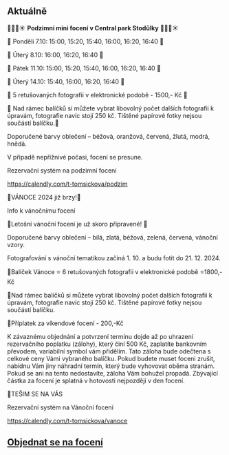 Aktuálně
---

🍁🍂🍄☀️ **Podzimní mini focení v Central park Stodůlky** 🍁🍂🍄☀️

🍁 Ponděli 7.10: 15:00, 15:20, 15:40, 16:00, 16:20, 16:40 🍁

🍁 Úterý 8.10: 16:00, 16:20, 16:40 🍁

🍁 Pátek 11.10: 15:00, 15:20, 15:40, 16:00, 16:20, 16:40 🍁

🍁 Úterý 14.10: 15:40, 16:00, 16:20, 16:40 🍁

🍁 5 retušovaných fotografii v elektronické podobě - 1500,- Kč 🍁

🍁 Nad rámec balíčků si můžete vybrat libovolný počet dalších fotografii k úpravám, fotografie navíc stojí 250 kč. Tištěné papírové fotky nejsou součástí balíčku.🍁

Doporučené barvy oblečení – béžová, oranžová, červená, žlutá, modrá, hnědá.

V připadě nepřižnivé počasi, focení se presune.

Rezervační systém na podzimní focení

https://calendly.com/t-tomsickova/podzim

🎄VÁNOCE 2024 již brzy!🎄

 Info k vánočnímu focení
 
🎄Letošní vánoční focení je už skoro připravené! 🎄

Doporučené barvy oblečení – bílá, zlatá, béžová, zelená, červená, vánoční vzory.

Fotografování s vánoční tematikou začíná 1. 10. a budu fotit do 21. 12. 2024.

  🎄Balíček Vánoce ⭐️ 6 retušovaných fotografii v elektronické podobě ⭐️1800,- Kč
  
  🎄Nad rámec balíčků si můžete vybrat libovolný počet dalších fotografii k úpravám, fotografie navíc stojí 250 kč. Tištěné papírové fotky nejsou součástí balíčku.
  
🌲Příplatek za víkendové focení - 200,-Kč

K závaznému objednání a potvrzení termínu dojde až po uhrazení rezervačního poplatku (zálohy), který činí 500 Kč, zaplatíte bankovním převodem, variabilní symbol vám přidělím. Tato záloha bude odečtena s celkové ceny Vámi vybraného balíčku. Pokud budete muset foceni zrušit, nabídnu Vám jiny náhradní termín, který bude vyhovovat oběma stranám. Pokud se ani na tento nedostavíte, záloha Vám bohužel propadá. Zbývající částka za focení je splatná v hotovosti nejpozději v den focení.

🎄TEŠIM SE NA VÁS

Rezervační systém na Vánoční focení

https://calendly.com/t-tomsickova/vanoce

 
## [**Objednat se na focení**](/contact) 
